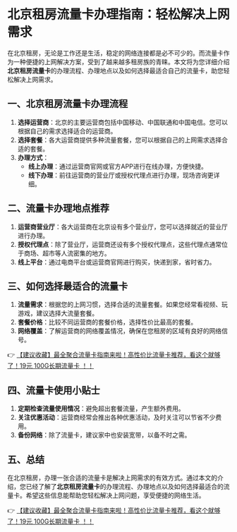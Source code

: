 # 北京租房流量卡办理指南：轻松解决上网需求

在北京租房，无论是工作还是生活，稳定的网络连接都是必不可少的。而流量卡作为一种便捷的上网解决方案，受到了越来越多租房族的青睐。本文将为您详细介绍**北京租房流量卡**的办理流程、办理地点以及如何选择最适合自己的流量卡，助您轻松解决上网需求。

## 一、北京租房流量卡办理流程

1. **选择运营商**：北京的主要运营商包括中国移动、中国联通和中国电信。您可以根据自己的需求选择适合的运营商。
2. **选择套餐**：各大运营商提供多种流量套餐，您可以根据自己的上网需求选择合适的套餐。
3. **办理方式**：
   - **线上办理**：通过运营商官网或官方APP进行在线办理，方便快捷。
   - **线下办理**：前往运营商的营业厅或授权代理点进行办理，现场咨询更详细。

## 二、流量卡办理地点推荐

1. **运营商营业厅**：各大运营商在北京设有多个营业厅，您可以选择就近的营业厅进行办理。
2. **授权代理点**：除了营业厅，运营商还设有多个授权代理点，这些代理点通常位于商场、超市等人流密集的地方。
3. **线上平台**：通过电商平台或运营商官网进行购买，快递到家，省时省力。

## 三、如何选择最适合的流量卡

1. **流量需求**：根据您的上网习惯，选择合适的流量套餐。如果您经常看视频、玩游戏，建议选择大流量套餐。
2. **套餐价格**：比较不同运营商的套餐价格，选择性价比最高的套餐。
3. **网络覆盖**：了解运营商的网络覆盖情况，确保在您租房的区域有良好的网络信号。

👉 [【建议收藏】最全聚合流量卡指南来啦！高性价比流量卡推荐，看这个就够了！19元 100G长期流量卡 ！！](https://bit.ly/Liuliangka)

## 四、流量卡使用小贴士

1. **定期检查流量使用情况**：避免超出套餐流量，产生额外费用。
2. **关注优惠活动**：运营商经常会推出各种优惠活动，及时关注可以节省不少费用。
3. **备份网络**：除了流量卡，建议家中也安装宽带，以备不时之需。

## 五、总结

在北京租房，办理一张合适的流量卡是解决上网需求的有效方式。通过本文的介绍，您已经了解了**北京租房流量卡**的办理流程、办理地点以及如何选择最适合的流量卡。希望这些信息能帮助您轻松解决上网问题，享受便捷的网络生活。

👉 [【建议收藏】最全聚合流量卡指南来啦！高性价比流量卡推荐，看这个就够了！19元 100G长期流量卡 ！！](https://bit.ly/Liuliangka)